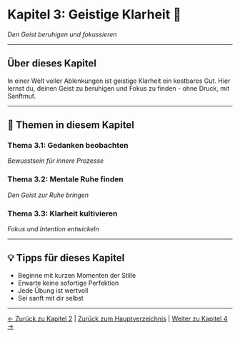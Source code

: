 # Kapitel 3: Geistige Klarheit 🧘

*Den Geist beruhigen und fokussieren*

---

## Über dieses Kapitel

In einer Welt voller Ablenkungen ist geistige Klarheit ein kostbares Gut.
Hier lernst du, deinen Geist zu beruhigen und Fokus zu finden - ohne Druck, mit Sanftmut.

---

## 🎨 Themen in diesem Kapitel

### Thema 3.1: Gedanken beobachten
*Bewusstsein für innere Prozesse*

### Thema 3.2: Mentale Ruhe finden
*Den Geist zur Ruhe bringen*

### Thema 3.3: Klarheit kultivieren
*Fokus und Intention entwickeln*

---

## 💡 Tipps für dieses Kapitel

- Beginne mit kurzen Momenten der Stille
- Erwarte keine sofortige Perfektion
- Jede Übung ist wertvoll
- Sei sanft mit dir selbst

---

[← Zurück zu Kapitel 2](../02-innere-transformation/README.md) | [Zurück zum Hauptverzeichnis](../../Tagebuch.md) | [Weiter zu Kapitel 4 →](../04-seelische-heilung/README.md)
